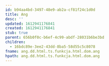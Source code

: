```yaml
---
id: b94aa4bd-3497-48e9-ab2a-cf81f24c1d0d
title: Ang
desc: ''
updated: 1612941176841
created: 1612941176841
stub: true
parent: 656b0f0c-b6ef-4c99-abdf-28031b6be3bd
children:
  - 16bdc89e-3ee2-43dd-8ba5-58d55c5c8078
fname: ang.dd.html.ts.funkcja.html.dom.ang
hpath: ang.dd.html.ts.funkcja.html.dom.ang
---
```



